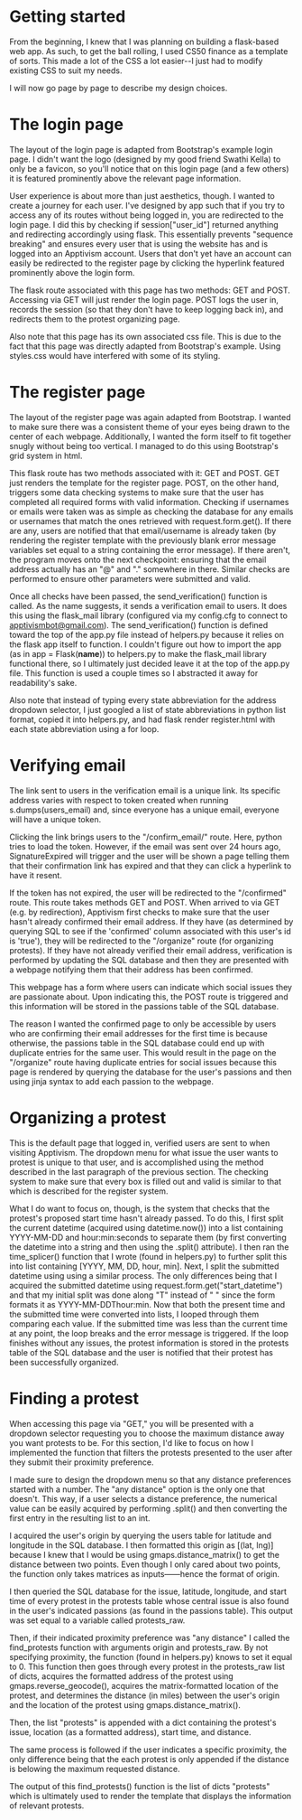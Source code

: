 # Getting started
From the beginning, I knew that I was planning on building a flask-based web app. As such, to get the ball rolling, I used CS50 finance as a template of sorts. This made a lot of the CSS a lot easier--I just had to modify existing CSS to suit my needs.

I will now go page by page to describe my design choices.

# The login page
The layout of the login page is adapted from Bootstrap's example login page. I didn't want the logo (designed by my good friend Swathi Kella) to only be a favicon, so you'll notice that on this login page (and a few others) it is featured prominently above the relevant page information.

User experience is about more than just aesthetics, though. I wanted to create a journey for each user. I've designed by app such that if you try to access any of its routes without being logged in, you are redirected to the login page. I did this by checking if session["user_id"] returned anything and redirecting accordingly using flask. This essentially prevents "sequence breaking" and ensures every user that is using the website has and is logged into an Apptivism account. Users that don't yet have an account can easily be redirected to the register page by clicking the hyperlink featured prominently above the login form.

The flask route associated with this page has two methods: GET and POST. Accessing via GET will just render the login page. POST logs the user in, records the session (so that they don't have to keep logging back in), and redirects them to the protest organizing page.

Also note that this page has its own associated css file. This is due to the fact that this page was directly adapted from Bootstrap's example. Using styles.css would have interfered with some of its styling.

# The register page
The layout of the register page was again adapted from Bootstrap. I wanted to make sure there was a consistent theme of your eyes being drawn to the center of each webpage. Additionally, I wanted the form itself to fit together snugly without being too vertical. I managed to do this using Bootstrap's grid system in html.

This flask route has two methods associated with it: GET and POST. GET just renders the template for the register page. POST, on the other hand, triggers some data checking systems to make sure that the user has completed all required forms with valid information. Checking if usernames or emails were taken was as simple as checking the database for any emails or usernames that match the ones retrieved with request.form.get(). If there are any, users are notified that that email/username is already taken (by rendering the register template with the previously blank error message variables set equal to a string containing the error message). If there aren't, the program moves onto the next checkpoint: ensuring that the email address actually has an "@" and "." somewhere in there. Similar checks are performed to ensure other parameters were submitted and valid.

Once all checks have been passed, the send_verification() function is called. As the name suggests, it sends a verification email to users. It does this using the flask_mail library (configured via my config.cfg to connect to apptivismbot@gmail.com). The send_verification() function is defined toward the top of the app.py file instead of helpers.py because it relies on the flask app itself to function. I couldn't figure out how to import the app (as in app = Flask(__name__)) to helpers.py to make the flask_mail library functional there, so I ultimately just decided leave it at the top of the app.py file. This function is used a couple times so I abstracted it away for readability's sake.

Also note that instead of typing every state abbreviation for the address dropdown selector, I just googled a list of state abbreviations in python list format, copied it into helpers.py, and had flask render register.html with each state abbreviation using a for loop.

# Verifying email
The link sent to users in the verification email is a unique link. Its specific address varies with respect to token created when running s.dumps(users_email) and, since everyone has a unique email, everyone will have a unique token.

Clicking the link brings users to the "/confirm_email/<token>" route. Here, python tries to load the token. However, if the email was sent over 24 hours ago, SignatureExpired will trigger and the user will be shown a page telling them that their confirmation link has expired and that they can click a hyperlink to have it resent.

If the token has not expired, the user will be redirected to the "/confirmed" route. This route takes methods GET and POST. When arrived to via GET (e.g. by redirection), Apptivism first checks to make sure that the user hasn't already confirmed their email address. If they have (as determined by querying SQL to see if the 'confirmed' column associated with this user's id is 'true'), they will be redirected to the "/organize" route (for organizing protests). If they have not already verified their email address, verification is performed by updating the SQL database and then they are presented with a webpage notifying them that their address has been confirmed.

This webpage has a form where users can indicate which social issues they are passionate about. Upon indicating this, the POST route is triggered and this information will be stored in the passions table of the SQL database.

The reason I wanted the confirmed page to only be accessible by users who are confirming their email addresses for the first time is because otherwise, the passions table in the SQL database could end up with duplicate entries for the same user. This would result in the page on the "/organize" route having duplicate entries for social issues because this page is rendered by querying the database for the user's passions and then using jinja syntax to add each passion to the webpage.

# Organizing a protest
This is the default page that logged in, verified users are sent to when visiting Apptivism. The dropdown menu for what issue the user wants to protest is unique to that user, and is accomplished using the method described in the last paragraph of the previous section. The checking system to make sure that every box is filled out and valid is similar to that which is described for the register system.

What I do want to focus on, though, is the system that checks that the protest's proposed start time hasn't already passed. To do this, I first split the current datetime (acquired using datetime.now()) into a list containing YYYY-MM-DD and hour:min:seconds to separate them (by first converting the datetime into a string and then using the .split() attribute). I then ran the time_splicer() function that I wrote (found in helpers.py) to further split this into list containing [YYYY, MM, DD, hour, min]. Next, I split the submitted datetime using using a similar process. The only differences being that I acquired the submitted datetime using request.form.get("start_datetime") and that my initial split was done along "T" instead of " " since the form formats it as YYYY-MM-DDThour:min. Now that both the present time and the submitted time were converted into lists, I looped through them comparing each value. If the submitted time was less than the current time at any point, the loop breaks and the error message is triggered. If the loop finishes without any issues, the protest information is stored in the protests table of the SQL database and the user is notified that their protest has been successfully organized.

# Finding a protest
When accessing this page via "GET," you will be presented with a dropdown selector requesting you to choose the maximum distance away you want protests to be. For this section, I'd like to focus on how I implemented the function that filters the protests presented to the user after they submit their proximity preference.

I made sure to design the dropdown menu so that any distance preferences started with a number. The "any distance" option is the only one that doesn't. This way, if a user selects a distance preference, the numerical value can be easily acquired by performing .split() and then converting the first entry in the resulting list to an int.

I acquired the user's origin by querying the users table for latitude and longitude in the SQL database. I then formatted this origin as [(lat, lng)] because I knew that I would be using gmaps.distance_matrix() to get the distance between two points. Even though I only cared about two points, the function only takes matrices as inputs——hence the format of origin.

I then queried the SQL database for the issue, latitude, longitude, and start time of every protest in the protests table whose central issue is also found in the user's indicated passions (as found in the passions table). This output was set equal to a variable called protests_raw.

Then, if their indicated proximity preference was "any distance" I called the find_protests function with arguments origin and protests_raw. By not specifying proximity, the function (found in helpers.py) knows to set it equal to 0. This function then goes through every protest in the protests_raw list of dicts, acquires the formatted address of the protest using gmaps.reverse_geocode(), acquires the matrix-formatted location of the protest, and determines the distance (in miles) between the user's origin and the location of the protest using gmaps.distance_matrix().

Then, the list "protests" is appended with a dict containing the protest's issue, location (as a formatted address), start time, and distance.

The same process is followed if the user indicates a specific proximity, the only difference being that the each protest is only appended if the distance is belowing the maximum requested distance.

The output of this find_protests() function is the list of dicts "protests" which is ultimately used to render the template that displays the information of relevant protests.

